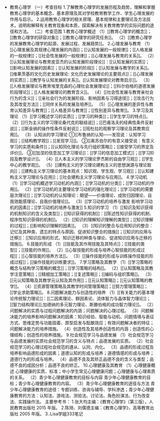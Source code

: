 - 教育心理学
  （一）考查目标
  1.了解教育心理学的发展历程及趋势，理解和掌握教育心理学的基本概念、基本原理及其对学校教育教学工作、学生心理发展的作用与启示。
  2.运用教育心理学的相关原理、基本规律和主要理论及方法技术，说明和解释有关教育现象和本质，探索解决有关教育教学的实际问题的途径和方法。
  （二）考查范围
  1.教育心理学概述
  （1）[[教育心理学的概念]]；[[教育心理学的研容对象]]；[[教育心理学的研究任务]]。
  （2）[[教育心理学的发展教育心理学的起源、发展过程、发展趋势]]。
  2.心理发展与教育
  （1）[[心理发展及其规律心理发展的内涵]]；[[认知发展的一般规律]]；[[人格发展的一般规律]]；[[社会性发展的一般规律]]；[[心理发展与教育的关系]]。
  （2）[[认知发展理论与教育皮亚杰的认知发展阶段理论]]：[[认知发展的实质]]；[[影响认知发展的因素]]；[[认知发展的阶段]]；[[认知发展与教学的关系]]。[[维果茨基的文化历史发展理论: 文化历史发展理论的主要观点]]；[[心理发展的实质]]；[[教学与认知发展的关系]]。[[认知发展理论对教育启示]]。
  （3）[[人格发展理论与教育埃里克森的心理社会发展理论]]；[[科尔伯格的道德发展阶段理论]]；[[人格发展理论的教育含义]]。
  （4）[[社会性发展与教育亲社会行为的含义]]；[[亲社会行为的发展阶段、影响因素与习得途径]]；[[攻击行为及其改变方法]]；[[同伴关系的发展及培养]]。
  （5）[[心理发展的差异性与教育认知差异与教育]]；[[人格差异与教育]]；[[性别差异与教育]]。
  3.学习及其理论
  （1）[[学习概述学习的实质]]；[[学习的种类]]；[[学生学习的特点]]。
  （2）[[行为主义的学习理论桑代克的联结说]]；[[巴甫洛夫的经典性条件反射说]]；[[斯金纳的操作性条件反射说]]；[[班杜拉的观察学习理论及其教育应用]]。
  （3）认知派的学习理论
  ①[[布鲁纳的认知——发现说：认知学习观]]；[[结构教学观]]；[[发现学习]]。
  ②[[奥苏伯尔的有意义接受说：有意义学习的实质和条件]]；[[认知同化理论与先行组织策略]]；[[接受学习的界定及评价]]。
  ③[[加涅的信息加工学习理论]]：[[学习的信息加工模式]]；[[学习阶段及教学设计]]。
  （4）[[人本主义的学习理论罗杰斯的自由学习观]]；[[学生中心的教学观]]。
  （5）[[建构主义的学习理论建构主义的思想渊源与理论取向]]；[[建构主义学习理论的基本观点：知识观、学生观、学习观]]；[[认知建构主义学习理论与应用]]；[[社会建构主义学习理论与应用]]。
  4.学习动机
  （1）[[学习动机概述学习动机的内涵]]；[[学习动机的分类]]；[[学习动机的作用]]。
  （2）[[学习动机的主要理论学习动机的强化理论]]；[[学习动机的需要层次理论]]；[[学习动机的认知理论：期望——价值理论、成败归因理论、自我效能感理论、自我价值理论]]。
  （3）[[学习动机的培养与激发 影响学习动机的因素]]；[[学习动机的培养与激发]]
  5.知识的学习
  （1）[[知识及知识获得的机制知识的含义及类型]]；[[知识获得的机制]]：[[陈述性知识获得的机制、程序性知识获得的机制]]。
  （2）[[知识的理解知识理解的类型]]；[[知识理解的过程]]；[[影响知识理解的因素]]。
  （3）[[知识的整合与应用知识的整合：记忆及其种类、遗忘的特点与原因、促进知识整合的措施]]；[[知识的应用与迁移]]：[[知识应用的形式、知识迁移的种类与理论、促进知识应用与迁移的措施]]。
  6.技能的形成
  （1）[[技能及其作用技能及其特点]]；[[技能的类型]]；[[技能的作用]]。
  （2）[[心智技能的形成与培养心智技能的形成过程]]；[[心智技能的培养方法]]。
  （3）[[操作技能的形成与训练操作技能的形成过程]]；[[操作技能的训练要求]]。
  7.学习策略及其教学
  （1）[[学习策略的概念与结构学习策略的概念]]；[[学习策略的结构]]。
  （2）[[认知策略及其教学注意策略]]；[[精细加工策略]]；[[复述策略]]；[[编码与组织策略]]。
  （3）[[元认知策略及其教学元认知及其作用]]；[[元认知策略]]；[[元认知策略的教学]]。
  （4）[[资源管理策略及其教学时间管理策略]]；[[努力管理策略]]；[[学业求助策略]]。
  8.问题解决能力与创造性的培养
  （1）[[有关能力的基本理论传统智力理论]]：[[二因素理论、群因素论、流体智力与晶体智力理论]]；[[智力结构理论]];加德纳的多元智力理论、斯滕伯格的成功智力理论]]。
  （2）问题解决的实质与过程问题解决的内涵；问题解决的心理过程。
  （3）问题解决能力的培养影响问题解决的因素：知识经验、智能与动机、问题情境与表征方式、思维定势与功能固着、原型启发与酝酿效应；有效问题解决者的特征；问题解决能力的培养措施。
  （4）创造性及其培养创造性的内涵；创造性的心理结构；创造性的培养措施。
  9.社会规范学习与品德发展
  （1）社会规范学习与品德发展的实质社会规范学习的含义与特点；品德发展的实质。
  （2）社会规范学习的心理过程社会规范的遵从、认同、内化。
  （3）品德的形成过程及培养影响品德形成的因素；道德认知的形成与培养；道德情感的形成与培养；道德行为的形成与培养。
  （4）品德不良及其矫正品德不良的含义与类型；品德不良的成因分析；品德不良的矫正。
  10.心理健康及其教育
  （1）心理健康概述
  心理健康的实质、标准；中小学生常见心理健康问题；心理健康与心理素质的关系。
  （2）青少年心理健康教育的目标与内容
  青少年心理健康教育的目标；青少年心理健康教育的内容。
  （3）青少年心理健康教育的途径与方法
  青少年心理健康教育的途径：专题训练、咨询与辅导、学科渗透；青少年心理健康教育的方法：认知法、游戏法、测验法、讨论法、角色扮演法、行为改变法、实践操作法。
  主要参考书：
  1.张大均主编：《教育心理学》（第三版），人民教育出版社 2015 年版。
  2.陈琦、刘儒德主编：《教育心理学》，高等教育出版社 2005 年版。
  3..Lisa学姐333笔记